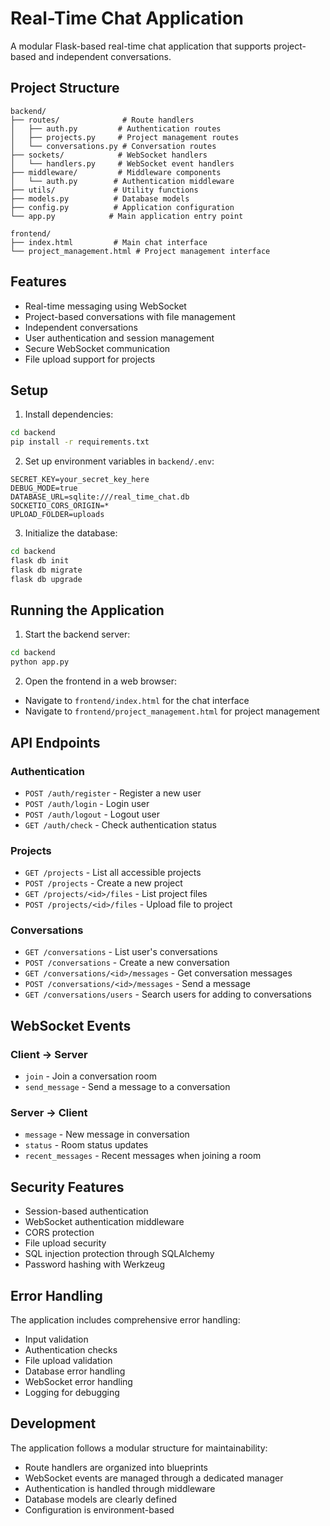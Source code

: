 # Real-Time Chat Application

A modular Flask-based real-time chat application that supports project-based and independent conversations.

## Project Structure

```
backend/
├── routes/              # Route handlers
│   ├── auth.py         # Authentication routes
│   ├── projects.py     # Project management routes
│   └── conversations.py # Conversation routes
├── sockets/            # WebSocket handlers
│   └── handlers.py     # WebSocket event handlers
├── middleware/         # Middleware components
│   └── auth.py        # Authentication middleware
├── utils/             # Utility functions
├── models.py          # Database models
├── config.py          # Application configuration
└── app.py            # Main application entry point

frontend/
├── index.html         # Main chat interface
└── project_management.html # Project management interface
```

## Features

- Real-time messaging using WebSocket
- Project-based conversations with file management
- Independent conversations
- User authentication and session management
- Secure WebSocket communication
- File upload support for projects

## Setup

1. Install dependencies:
```bash
cd backend
pip install -r requirements.txt
```

2. Set up environment variables in `backend/.env`:
```
SECRET_KEY=your_secret_key_here
DEBUG_MODE=true
DATABASE_URL=sqlite:///real_time_chat.db
SOCKETIO_CORS_ORIGIN=*
UPLOAD_FOLDER=uploads
```

3. Initialize the database:
```bash
cd backend
flask db init
flask db migrate
flask db upgrade
```

## Running the Application

1. Start the backend server:
```bash
cd backend
python app.py
```

2. Open the frontend in a web browser:
- Navigate to `frontend/index.html` for the chat interface
- Navigate to `frontend/project_management.html` for project management

## API Endpoints

### Authentication
- `POST /auth/register` - Register a new user
- `POST /auth/login` - Login user
- `POST /auth/logout` - Logout user
- `GET /auth/check` - Check authentication status

### Projects
- `GET /projects` - List all accessible projects
- `POST /projects` - Create a new project
- `GET /projects/<id>/files` - List project files
- `POST /projects/<id>/files` - Upload file to project

### Conversations
- `GET /conversations` - List user's conversations
- `POST /conversations` - Create a new conversation
- `GET /conversations/<id>/messages` - Get conversation messages
- `POST /conversations/<id>/messages` - Send a message
- `GET /conversations/users` - Search users for adding to conversations

## WebSocket Events

### Client -> Server
- `join` - Join a conversation room
- `send_message` - Send a message to a conversation

### Server -> Client
- `message` - New message in conversation
- `status` - Room status updates
- `recent_messages` - Recent messages when joining a room

## Security Features

- Session-based authentication
- WebSocket authentication middleware
- CORS protection
- File upload security
- SQL injection protection through SQLAlchemy
- Password hashing with Werkzeug

## Error Handling

The application includes comprehensive error handling:
- Input validation
- Authentication checks
- File upload validation
- Database error handling
- WebSocket error handling
- Logging for debugging

## Development

The application follows a modular structure for maintainability:
- Route handlers are organized into blueprints
- WebSocket events are managed through a dedicated manager
- Authentication is handled through middleware
- Database models are clearly defined
- Configuration is environment-based

